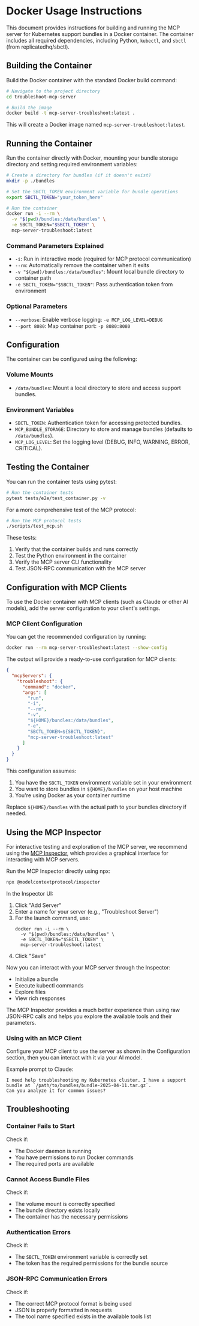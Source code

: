 # Docker Usage Instructions

This document provides instructions for building and running the MCP server for Kubernetes support bundles in a Docker container. The container includes all required dependencies, including Python, `kubectl`, and `sbctl` (from replicatedhq/sbctl).

## Building the Container

Build the Docker container with the standard Docker build command:

```bash
# Navigate to the project directory
cd troubleshoot-mcp-server

# Build the image
docker build -t mcp-server-troubleshoot:latest .
```

This will create a Docker image named `mcp-server-troubleshoot:latest`.

## Running the Container

Run the container directly with Docker, mounting your bundle storage directory and setting required environment variables:

```bash
# Create a directory for bundles (if it doesn't exist)
mkdir -p ./bundles

# Set the SBCTL_TOKEN environment variable for bundle operations
export SBCTL_TOKEN="your_token_here"

# Run the container
docker run -i --rm \
  -v "$(pwd)/bundles:/data/bundles" \
  -e SBCTL_TOKEN="$SBCTL_TOKEN" \
  mcp-server-troubleshoot:latest
```

### Command Parameters Explained

- `-i`: Run in interactive mode (required for MCP protocol communication)
- `--rm`: Automatically remove the container when it exits
- `-v "$(pwd)/bundles:/data/bundles"`: Mount local bundle directory to container path
- `-e SBCTL_TOKEN="$SBCTL_TOKEN"`: Pass authentication token from environment

### Optional Parameters

- `--verbose`: Enable verbose logging: `-e MCP_LOG_LEVEL=DEBUG`
- `--port 8080`: Map container port: `-p 8080:8080`


## Configuration

The container can be configured using the following:

### Volume Mounts

- `/data/bundles`: Mount a local directory to store and access support bundles.

### Environment Variables

- `SBCTL_TOKEN`: Authentication token for accessing protected bundles.
- `MCP_BUNDLE_STORAGE`: Directory to store and manage bundles (defaults to `/data/bundles`).
- `MCP_LOG_LEVEL`: Set the logging level (DEBUG, INFO, WARNING, ERROR, CRITICAL).

## Testing the Container

You can run the container tests using pytest:

```bash
# Run the container tests
pytest tests/e2e/test_container.py -v
```

For a more comprehensive test of the MCP protocol:

```bash
# Run the MCP protocol tests
./scripts/test_mcp.sh
```

These tests:
1. Verify that the container builds and runs correctly
2. Test the Python environment in the container
3. Verify the MCP server CLI functionality
4. Test JSON-RPC communication with the MCP server

## Configuration with MCP Clients

To use the Docker container with MCP clients (such as Claude or other AI models), add the server configuration to your client's settings.

### MCP Client Configuration

You can get the recommended configuration by running:

```bash
docker run --rm mcp-server-troubleshoot:latest --show-config
```

The output will provide a ready-to-use configuration for MCP clients:

```json
{
  "mcpServers": {
    "troubleshoot": {
      "command": "docker",
      "args": [
        "run",
        "-i",
        "--rm",
        "-v", 
        "${HOME}/bundles:/data/bundles",
        "-e",
        "SBCTL_TOKEN=${SBCTL_TOKEN}",
        "mcp-server-troubleshoot:latest"
      ]
    }
  }
}
```

This configuration assumes:

1. You have the `SBCTL_TOKEN` environment variable set in your environment
2. You want to store bundles in `${HOME}/bundles` on your host machine
3. You're using Docker as your container runtime

Replace `${HOME}/bundles` with the actual path to your bundles directory if needed.

## Using the MCP Inspector

For interactive testing and exploration of the MCP server, we recommend using the [MCP Inspector](https://github.com/modelcontextprotocol/inspector), which provides a graphical interface for interacting with MCP servers.

Run the MCP Inspector directly using npx:

```bash
npx @modelcontextprotocol/inspector
```

In the Inspector UI:
1. Click "Add Server"
2. Enter a name for your server (e.g., "Troubleshoot Server")
3. For the launch command, use:
   ```
   docker run -i --rm \
     -v "$(pwd)/bundles:/data/bundles" \
     -e SBCTL_TOKEN="$SBCTL_TOKEN" \
     mcp-server-troubleshoot:latest
   ```
4. Click "Save"

Now you can interact with your MCP server through the Inspector:
- Initialize a bundle
- Execute kubectl commands
- Explore files
- View rich responses

The MCP Inspector provides a much better experience than using raw JSON-RPC calls and helps you explore the available tools and their parameters.

### Using with an MCP Client

Configure your MCP client to use the server as shown in the Configuration section, then you can interact with it via your AI model.

Example prompt to Claude:
```
I need help troubleshooting my Kubernetes cluster. I have a support bundle at `/path/to/bundles/bundle-2025-04-11.tar.gz`. 
Can you analyze it for common issues?
```

## Troubleshooting

### Container Fails to Start

Check if:
- The Docker daemon is running
- You have permissions to run Docker commands
- The required ports are available

### Cannot Access Bundle Files

Check if:
- The volume mount is correctly specified
- The bundle directory exists locally
- The container has the necessary permissions

### Authentication Errors

Check if:
- The `SBCTL_TOKEN` environment variable is correctly set
- The token has the required permissions for the bundle source

### JSON-RPC Communication Errors

Check if:
- The correct MCP protocol format is being used
- JSON is properly formatted in requests
- The tool name specified exists in the available tools list